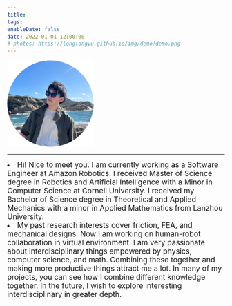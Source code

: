 ```yaml
---
title: 
tags:
enableDate: false
date: 2022-01-01 12:00:00
# photos: https://longlongyu.github.io/img/demo/demo.png 
---
```


<img src ="https://github.com/SUMINGQIU/CV/blob/master/images/Suming.png?raw=true" width="200" height="200">
 
<!-- {% fancybox https://longlongyu.github.io/img/demo/demo.png [img_thumbnail] [img_caption] %} -->
<hr>
<li style="font-size: 17px;">
Hi! Nice to meet you. I am currently working as a Software Engineer at Amazon Robotics. I received Master of Science degree in Robotics and Artificial Intelligence with a Minor in Computer Science at Cornell University. I received my Bachelor of Science degree in Theoretical and Applied Mechanics with a minor in Applied Mathematics from Lanzhou University. 
</li>
<li style="font-size: 17px;">
My past research interests cover friction, FEA, and mechanical designs. Now I am working on human-robot collaboration in virtual environment. I am very passionate about interdisciplinary things empowered by physics, computer science, and math. Combining these together and making more productive things attract me a lot. In many of my projects, you can see how I combine different knowledge together. In the future, I wish to explore interesting interdisciplinary in greater depth.
</li>

<p>
    <!-- <div style="width:100%; height:550px;border:none;text-align:center">
        <iframe allowtransparency="yes" frameborder="0" width="600" height="600" src="slideofres1/sltest.html">
    </div> -->
</p>
